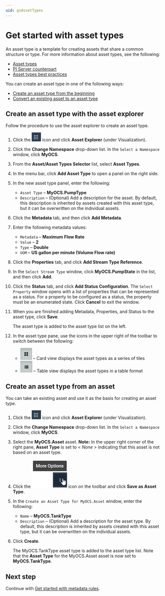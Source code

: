 ```yaml
---
uid: gsAssetTypes
---
```

# Get started with asset types

An asset type is a template for creating assets that share a common structure or type. For more information about asset types, see the following:

- [Asset types](xref:AssetTypes)
- [PI Server counterpart](xref:AssetTypes#pi-server-counterpart)
- [Asset types best practices](xref:AssetTypes#asset-types-best-practices)

You can create an asset type in one of the following ways:

- [Create an asset type from the beginning](xref:#asset-type1) 
- [Convert an existing asset to an asset type](xref:#asset-type2)

## <a name="asset type1"></a> Create an asset type with the asset explorer

Follow the procedure to use the asset explorer to create an asset type.

1. Click the ![Menu icon](images/menu-icon.png) icon and click **Asset Explorer** (under Visualization).

2. Click the **Change Namespace** drop-down list.  In the `Select a Namespace` window, click **MyOCS**.

3. From the **Asset/Asset Types Selector** list, select **Asset Types**.

4. In the menu bar, click **Add Asset Type** to open a panel on the right side.

1. In the new asset type panel, enter the following:
   - `Asset Type` &ndash; **MyOCS.PumpType**
   - `Description` &ndash; (Optional) Add a description for the asset. By default, this description is inherited by assets created with this asset type, but it can be overwritten on the individual assets.
   
6. Click the **Metadata** tab, and then click **Add Metadata**.

1. Enter the following metadata values:

   - `Metadata` &ndash; **Maximum Flow Rate**
   - `Value` &ndash; **2** 
   - `Type` &ndash; **Double**
   - `UOM` &ndash; **US gallon per minute (Volume Flow rate)**
   
8. Click the **Properties** tab, and click **Add Stream Type Reference**.

9. In the `Select Stream Type` window, click **MyOCS.PumpState** in the list, and then click **Add**.

1. Click the **Status** tab, and click **Add Status Configuration**.
    The `Select Property` window opens with a list of properties that can be represented as a status. For a property to be configured as a status, the property must be an enumerated state. Click **Cancel** to exit the window.
    
2. When you are finished adding Metadata, Properties, and Status to the asset type, click **Save**. 

    The asset type is added to the asset type list on the left.
    
12. In the asset type pane, use the icons in the upper right of the toolbar to switch between the following:

     -  ![Card view](images/card-view.png) &ndash; Card view displays the asset types as a series of tiles 
     -  ![Table view](images/table-view.png) &ndash; Table view displays the asset types in a table format 

## <a name="asset-type2"></a>Create an asset type from an asset

You can take an existing asset and use it as the basis for creating an asset type.

1. Click the ![Menu icon](images/menu-icon.png) icon and click **Asset Explorer** (under Visualization).
2. Click the **Change Namespace** drop-down list.  In the `Select a Namespace` window, click **MyOCS**.
3. Select the **MyOCS.Asset** asset.
    **Note:** In the upper right corner of the right pane, **Asset Type** is set to *< None >* indicating that this asset is not based on an asset type. 

1. Click the ![More options](images/more-options.png) icon on the toolbar and click **Save as Asset Type**.

2. In the `Create an Asset Type for MyOCS.Asset` window, enter the following:
   - `Name` &ndash; **MyOCS.TankType**
   - `Description` &ndash; (Optional) Add a description for the asset type. By default, this description is inherited by assets created with this asset type, but it can be overwritten on the individual assets.

3. Click **Create**. 

   The MyOCS.TankType asset type is added to the asset type list. Note that the **Asset Type** for the MyOCS.Asset asset is now set to **MyOCS.TankType**. 

## Next step

Continue with [Get started with metadata rules](xref:gsMetadataRules).

